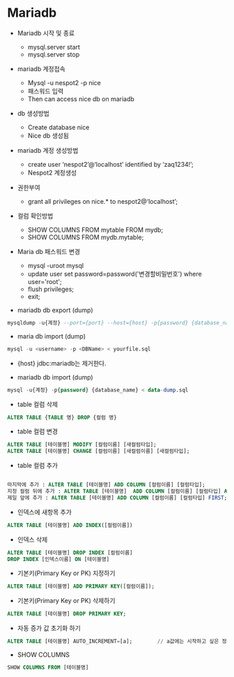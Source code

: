 # Mariadb


- Mariadb 시작 및 종료 
	- mysql.server start
	- mysql.server stop

- mariadb 계정접속
    - Mysql -u nespot2 -p nice
    - 패스워드 입력
    - Then can access nice db on mariadb

-  db 생성방법
    - Create database nice
    - Nice db 생성됨
- mariadb 계정 생성방법
	- create user ‘nespot2’@‘localhost’ identified by ‘zaq1234!’;
	- Nespot2 계정생성

- 권한부여
    - grant all privileges on nice.* to nespot2@‘localhost’;

- 컬럼 확인방법
	- SHOW COLUMNS FROM mytable FROM mydb;
	- SHOW COLUMNS FROM mydb.mytable;

- Maria db 패스워드 변경
	- mysql -uroot mysql
	- update user set password=password('변경할비밀번호') where user='root';
	- flush privileges;
	- exit;
	
	
- mariadb db export (dump)

```sql
mysqldump -u{계정} --port={port} --host={host} -p{password} {database_name} > data-dump.sql
```

- maria db import (dump)

```sql
mysql -u <username> -p <DBName> < yourfile.sql
```

- {host} jdbc:mariadb는 제거한다.

- mariadb db import (dump)

```sql
mysql -u{계정} -p{password} {database_name} < data-dump.sql

```

- table 컬럼 삭제

```sql
ALTER TABLE {TABLE 명} DROP {컬럼 명}
```

- table 컬럼 변경

```sql
ALTER TABLE [테이블명] MODIFY [컬럼이름] [새컬럼타입];
ALTER TABLE [테이블명] CHANGE [컬럼이름] [새컬럼이름] [새컬럼타입];
```

- table 컬럼 추가

```sql

마지막에 추가 : ALTER TABLE [테이블명] ADD COLUMN [컬럼이름] [컬럼타입];
지정 컬럼 뒤에 추가 : ALTER TABLE [테이블명]  ADD COLUMN [컬럼이름] [컬럼타입] AFTER [컬럼이름];
제일 앞에 추가 : ALTER TABLE [테이블명] ADD COLUMN [컬럼이름] [컬럼타입] FIRST;
```

- 인덱스에 새항목 추가

```sql
ALTER TABLE [테이블명] ADD INDEX([컬럼이름])
```

- 인덱스 삭제

```sql
ALTER TABLE [테이블명] DROP INDEX [컬럼이름]
DROP INDEX [인덱스이름] ON [테이블명]
```

- 기본키(Primary Key or PK) 지정하기

```sql
ALTER TABLE [테이블명] ADD PRIMARY KEY([컬럼이름]);
```


- 기본키(Primary Key or PK) 삭제하기

```sql
ALTER TABLE [테이블명] DROP PRIMARY KEY;
```

- 자동 증가 값 초기화 하기

```sql
ALTER TABLE [테이블명] AUTO_INCREMENT=[a];        // a값에는 시작하고 싶은 정수를 입력하면 됨
```

- SHOW COLUMNS

```sql
SHOW COLUMNS FROM [테이블명]
```


